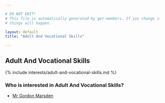 ```yaml
---

# DO NOT EDIT!
# This file is automatically generated by get-members. If you change it, bad
# things will happen.

layout: default
title: "Adult And Vocational Skills"

---
```


## Adult And Vocational Skills

{% include interests/adult-and-vocational-skills.md %}

### Who is interested in Adult And Vocational Skills?


* [Mr Gordon Marsden](/members/mr-gordon-marsden.html)
